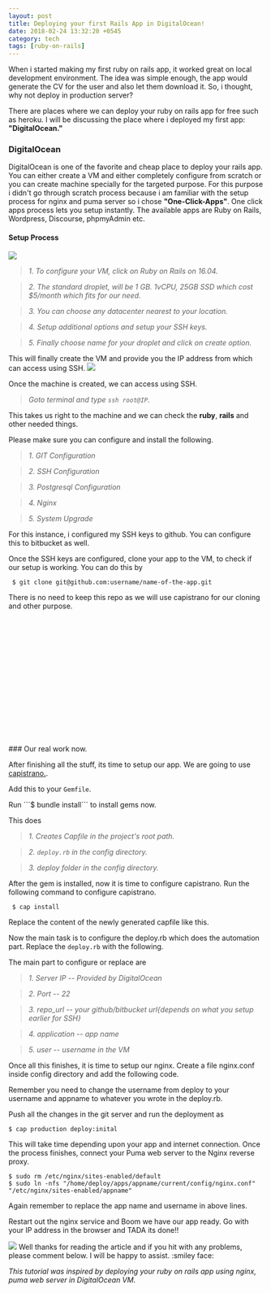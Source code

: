 ```yaml
---
layout: post
title: Deploying your first Rails App in DigitalOcean!
date: 2018-02-24 13:32:20 +0545
category: tech
tags: [ruby-on-rails]
---
```


When i started making my first ruby on rails app, it worked great on local development environment. The idea was simple enough, the app would generate the CV for the user and also let them download it. So, i thought, why not deploy in production server?

There are places where we can deploy your ruby on rails app for free such as heroku. I will be discussing the place where i deployed my first app: <b>"DigitalOcean." </b>


### DigitalOcean

DigitalOcean is one of the favorite and cheap place to deploy your rails app. You can either create a VM and either completely configure from scratch or you can create machine specially for the targeted purpose. For this purpose i didn't go through scratch process because i am familiar with the setup process for nginx and puma server so i chose <b>"One-Click-Apps"</b>. One click apps process lets you setup instantly. The available apps are Ruby on Rails, Wordpress, Discourse, phpmyAdmin etc.

#### Setup Process

<img src="https://3.bp.blogspot.com/-BIrO8HXfFxM/WpFKEewGuLI/AAAAAAAAA7o/PdzffCScMXQqVrPqMsSYKQPLJuTsL5aWQCLcBGAs/s1600/DO-create.png"/>

> *1. To configure your VM, click on Ruby on Rails on 16.04.*

> *2. The standard droplet, will be 1 GB. 1vCPU, 25GB SSD which cost $5/month which fits for our need.*

> *3. You can choose any datacenter nearest to your location.*

> *4. Setup additional options and setup your SSH keys.*

> *5. Finally choose name for your droplet and click on create option.*

This will finally create the VM and provide you the IP address from which can access using SSH.
<img src="https://1.bp.blogspot.com/-JIMJT3ZFWyw/WpFKV9XW0NI/AAAAAAAAA7s/-XqALm9CbdwjrPd4ESVFj0-Dxb1cWBnBQCLcBGAs/s1600/do-vm.png" />

Once the machine is created, we can access using SSH.

> *Goto terminal and type ```ssh root@IP```.*

This takes us right to the machine and we can check the **ruby**, **rails** and other needed things.

Please make sure you can configure and install the following.

>*1. GIT Configuration*

>*2. SSH Configuration*

>*3. Postgresql Configuration*

>*4. Nginx*

>*5. System Upgrade*

For this instance, i configured my SSH keys to github. You can configure this to bitbucket as well.

Once the SSH keys are configured, clone your app to the VM, to check if our setup is working. You can do this by

``` $ git clone git@github.com:username/name-of-the-app.git```

There is no need to keep this repo as we will use capistrano for our cloning and other purpose.
<center>
<script async src="//pagead2.googlesyndication.com/pagead/js/adsbygoogle.js"></script>
<!-- Inarticle-Ad1 -->
<ins class="adsbygoogle"
     style="display:inline-block;width:300px;height:250px"
     data-ad-client="ca-pub-8602912877689578"
     data-ad-slot="7251126028"></ins>
<script>
(adsbygoogle = window.adsbygoogle || []).push({});
</script>
</center>
### Our real work now.

After finishing all the stuff, its time to setup our app. We are going to use <a href="http://capistranorb.com/">capistrano.</a>.

Add this to your ```Gemfile```.
<div id="gist">
<script src="https://gist.github.com/cdrrazan/0e99ee5a86df48a88ddb042a014aadb4.js"></script>
</div>
 Run ```$ bundle install``` to install gems now.

 This does

 > *1. Creates Capfile in the project's root path.*

 > *2. ```deploy.rb``` in the config directory.*

 > *3. deploy folder in the config directory.*

After the gem is installed, now it is time to configure capistrano. Run the following command to configure capistrano.

``` $ cap install```

Replace the content of the newly generated capfile like this.

<div id="gist">
  <script src="https://gist.github.com/cdrrazan/2c9411271cbc0ac7d7e5b62f4fdd18b3.js"></script>
</div>

Now the main task is to configure the deploy.rb which does the automation part.
Replace the ```deploy.rb``` with the following.
<div id="gist">
  <script src="https://gist.github.com/cdrrazan/540f2236e938d96b569e0f0eeee7e994.js"></script>
</div>

The main part to configure or replace are

>*1. Server IP -- Provided by DigitalOcean*

>*2. Port -- 22*

>*3. repo_url -- your github/bitbucket url{depends on what you setup earlier for SSH}*

>*4. application -- app name*

>*5. user -- username in the VM*

Once all this finishes, it is time to setup our nginx. Create a file nginx.conf inside config directory and add the following code.

<div id="gist">
  <script src="https://gist.github.com/cdrrazan/7427217b6f8ef97161010d2e4f7a202a.js"></script>
</div>
 Remember you need to change the username from deploy to your username and appname to whatever you wrote in the deploy.rb.

 Push all the changes in the git server and run the deployment as

 ```$ cap production deploy:inital```

 This will take time depending upon your app and internet connection. Once the process finishes, connect your Puma web server to the Nginx reverse proxy.

 ```$ sudo rm /etc/nginx/sites-enabled/default```
<br>
 ```$ sudo ln -nfs "/home/deploy/apps/appname/current/config/nginx.conf" "/etc/nginx/sites-enabled/appname"```

 Again remember to replace the app name and username in above lines.

Restart out the nginx service and Boom we have our app ready. Go with your IP address in the browser and TADA its done!!

<img src="https://2.bp.blogspot.com/-7iniUL91nEk/WpFYsZXZueI/AAAAAAAAA8I/FRnd-MQpfvEuoJNjjgfivTR23G_l_ojLQCLcBGAs/s1600/itsover.jpg"/>
Well thanks for reading the article and if you hit with any problems, please comment below. I will be happy to assist. :smiley face:

<i>This tutorial was inspired by deploying your ruby on rails app using nginx, puma web server in DigitalOcean VM.</i>








